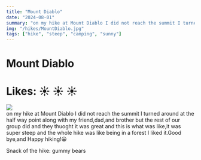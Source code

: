 ```yaml
---
title: "Mount Diablo"
date: "2024-08-01"
summary: "on my hike at Mount Diablo I did not reach the summit I turned around at the half way point along with my friend,dad,and brother but..."
img: "/hikes/MountDiablo.jpg"
tags: ["hike", "steep", "camping", "sunny"]
---
```


# Mount Diablo

# Likes: :sunny: :sunny: :sunny: 

<img src="/hikes/MountDiablo.jpg" className="m-auto w-max-[640px] my-[16px]"/>

<div className="text-justify mb-[24px]">
on my hike at Mount Diablo I did not reach the summit I turned around at the half way point along with my friend,dad,and brother but the rest of our group did and they thuoght it was great and this is what was like,it was super steep and the whole hike was like being in a forest I liked it.Good bye,and Happy hiking!&#128512; 

Snack of the hike: gummy bears
</div>
